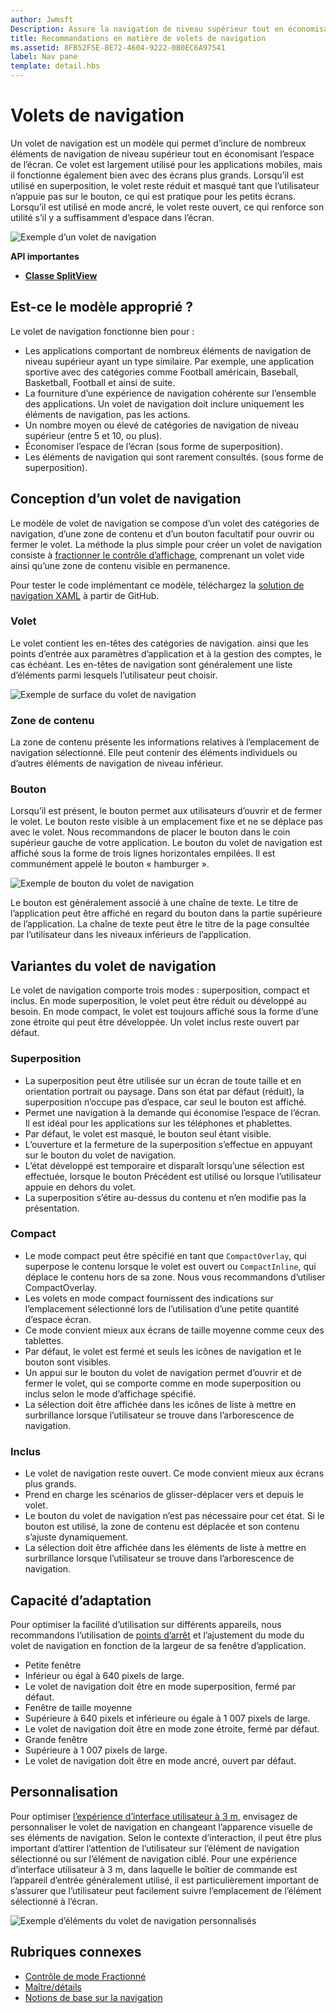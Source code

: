 ```yaml
---
author: Jwmsft
Description: Assure la navigation de niveau supérieur tout en économisant l’espace de l’écran.
title: Recommandations en matière de volets de navigation
ms.assetid: 8FB52F5E-8E72-4604-9222-0B0EC6A97541
label: Nav pane
template: detail.hbs
---
```


Volets de navigation
=============================================================================================
Un volet de navigation est un modèle qui permet d’inclure de nombreux éléments de navigation de niveau supérieur tout en économisant l’espace de l’écran. Ce volet est largement utilisé pour les applications mobiles, mais il fonctionne également bien avec des écrans plus grands. Lorsqu’il est utilisé en superposition, le volet reste réduit et masqué tant que l’utilisateur n’appuie pas sur le bouton, ce qui est pratique pour les petits écrans. Lorsqu’il est utilisé en mode ancré, le volet reste ouvert, ce qui renforce son utilité s’il y a suffisamment d’espace dans l’écran.

![Exemple d’un volet de navigation](images/navHero.png)

<span class="sidebar_heading" style="font-weight: bold;">API importantes</span>

-   [**Classe SplitView**](https://msdn.microsoft.com/library/windows/apps/dn864360)

## <span id="Is_this_the_right_pattern_"></span><span id="is_this_the_right_pattern_"></span><span id="IS_THIS_THE_RIGHT_PATTERN_"></span>Est-ce le modèle approprié ?

Le volet de navigation fonctionne bien pour :

-   Les applications comportant de nombreux éléments de navigation de niveau supérieur ayant un type similaire. Par exemple, une application sportive avec des catégories comme Football américain, Baseball, Basketball, Football et ainsi de suite.
-   La fourniture d’une expérience de navigation cohérente sur l’ensemble des applications. Un volet de navigation doit inclure uniquement les éléments de navigation, pas les actions.
-   Un nombre moyen ou élevé de catégories de navigation de niveau supérieur (entre 5 et 10, ou plus).
-   Économiser l’espace de l’écran (sous forme de superposition).
-   Les éléments de navigation qui sont rarement consultés. (sous forme de superposition).

## <span id="Building_a_nav_pane"></span><span id="building_a_nav_pane"></span><span id="BUILDING_A_NAV_PANE"></span>Conception d’un volet de navigation

Le modèle de volet de navigation se compose d’un volet des catégories de navigation, d’une zone de contenu et d’un bouton facultatif pour ouvrir ou fermer le volet. La méthode la plus simple pour créer un volet de navigation consiste à [fractionner le contrôle d’affichage](split-view.md), comprenant un volet vide ainsi qu’une zone de contenu visible en permanence.

Pour tester le code implémentant ce modèle, téléchargez la [solution de navigation XAML](https://github.com/Microsoft/Windows-universal-samples/tree/master/Samples/XamlNavigation) à partir de GitHub.



### <span id="Pane"></span><span id="pane"></span><span id="PANE"></span>Volet

Le volet contient les en-têtes des catégories de navigation. ainsi que les points d’entrée aux paramètres d’application et à la gestion des comptes, le cas échéant. Les en-têtes de navigation sont généralement une liste d’éléments parmi lesquels l’utilisateur peut choisir.

![Exemple de surface du volet de navigation](images/nav_pane_expanded.png)

### <span id="Content_area"></span><span id="content_area"></span><span id="CONTENT_AREA"></span>Zone de contenu

La zone de contenu présente les informations relatives à l’emplacement de navigation sélectionné. Elle peut contenir des éléments individuels ou d’autres éléments de navigation de niveau inférieur.

### <span id="Button"></span><span id="button"></span><span id="BUTTON"></span>Bouton

Lorsqu’il est présent, le bouton permet aux utilisateurs d’ouvrir et de fermer le volet. Le bouton reste visible à un emplacement fixe et ne se déplace pas avec le volet. Nous recommandons de placer le bouton dans le coin supérieur gauche de votre application. Le bouton du volet de navigation est affiché sous la forme de trois lignes horizontales empilées. Il est communément appelé le bouton « hamburger ».

![Exemple de bouton du volet de navigation](images/nav_button.png)

Le bouton est généralement associé à une chaîne de texte. Le titre de l’application peut être affiché en regard du bouton dans la partie supérieure de l’application. La chaîne de texte peut être le titre de la page consultée par l’utilisateur dans les niveaux inférieurs de l’application.

## <span id="Nav_pane_variations"></span><span id="nav_pane_variations"></span><span id="NAV_PANE_VARIATIONS"></span>Variantes du volet de navigation

Le volet de navigation comporte trois modes : superposition, compact et inclus. En mode superposition, le volet peut être réduit ou développé au besoin. En mode compact, le volet est toujours affiché sous la forme d’une zone étroite qui peut être développée. Un volet inclus reste ouvert par défaut.

### <span id="Overlay"></span><span id="overlay"></span><span id="OVERLAY"></span>Superposition

-   La superposition peut être utilisée sur un écran de toute taille et en orientation portrait ou paysage. Dans son état par défaut (réduit), la superposition n’occupe pas d’espace, car seul le bouton est affiché.
-   Permet une navigation à la demande qui économise l’espace de l’écran. Il est idéal pour les applications sur les téléphones et phablettes.
-   Par défaut, le volet est masqué, le bouton seul étant visible.
-   L’ouverture et la fermeture de la superposition s’effectue en appuyant sur le bouton du volet de navigation.
-   L’état développé est temporaire et disparaît lorsqu’une sélection est effectuée, lorsque le bouton Précédent est utilisé ou lorsque l’utilisateur appuie en dehors du volet.
-   La superposition s’étire au-dessus du contenu et n’en modifie pas la présentation.

### <span id="Compact"></span><span id="compact"></span><span id="COMPACT"></span>Compact

-   Le mode compact peut être spécifié en tant que `CompactOverlay`, qui superpose le contenu lorsque le volet est ouvert ou `CompactInline`, qui déplace le contenu hors de sa zone. Nous vous recommandons d’utiliser CompactOverlay.
-   Les volets en mode compact fournissent des indications sur l’emplacement sélectionné lors de l’utilisation d’une petite quantité d’espace écran.
-   Ce mode convient mieux aux écrans de taille moyenne comme ceux des tablettes.
-   Par défaut, le volet est fermé et seuls les icônes de navigation et le bouton sont visibles.
-   Un appui sur le bouton du volet de navigation permet d’ouvrir et de fermer le volet, qui se comporte comme en mode superposition ou inclus selon le mode d’affichage spécifié.
-   La sélection doit être affichée dans les icônes de liste à mettre en surbrillance lorsque l’utilisateur se trouve dans l’arborescence de navigation.

### <span id="Inline"></span><span id="inline"></span><span id="INLINE"></span>Inclus

-   Le volet de navigation reste ouvert. Ce mode convient mieux aux écrans plus grands.
-   Prend en charge les scénarios de glisser-déplacer vers et depuis le volet.
-   Le bouton du volet de navigation n’est pas nécessaire pour cet état. Si le bouton est utilisé, la zone de contenu est déplacée et son contenu s’ajuste dynamiquement.
-   La sélection doit être affichée dans les éléments de liste à mettre en surbrillance lorsque l’utilisateur se trouve dans l’arborescence de navigation.

## <span id="Adaptability"></span><span id="adaptability"></span><span id="ADAPTABILITY"></span>Capacité d’adaptation

Pour optimiser la facilité d’utilisation sur différents appareils, nous recommandons l’utilisation de [points d’arrêt](../layout/screen-sizes-and-breakpoints-for-responsive-design.md) et l’ajustement du mode du volet de navigation en fonction de la largeur de sa fenêtre d’application.
-   Petite fenêtre
   -   Inférieur ou égal à 640 pixels de large.
   -   Le volet de navigation doit être en mode superposition, fermé par défaut.
-   Fenêtre de taille moyenne
   -   Supérieure à 640 pixels et inférieure ou égale à 1 007 pixels de large.
   -   Le volet de navigation doit être en mode zone étroite, fermé par défaut.
-   Grande fenêtre
   -   Supérieure à 1 007 pixels de large.
   -   Le volet de navigation doit être en mode ancré, ouvert par défaut.

## <span id="Tailoring"></span><span id="tailoring"></span><span id="TAILORING"></span>Personnalisation

Pour optimiser [l’expérience d’interface utilisateur à 3 m](http://go.microsoft.com/fwlink/?LinkId=760736), envisagez de personnaliser le volet de navigation en changeant l’apparence visuelle de ses éléments de navigation. Selon le contexte d’interaction, il peut être plus important d’attirer l’attention de l’utilisateur sur l’élément de navigation sélectionné ou sur l’élément de navigation ciblé. Pour une expérience d’interface utilisateur à 3 m, dans laquelle le boîtier de commande est l’appareil d’entrée généralement utilisé, il est particulièrement important de s’assurer que l’utilisateur peut facilement suivre l’emplacement de l’élément sélectionné à l’écran.

![Exemple d’éléments du volet de navigation personnalisés](images/nav_item_states.png)

## <span id="related_topics"></span>Rubriques connexes

* [Contrôle de mode Fractionné](split-view.md)
* [Maître/détails](master-details.md)
* [Notions de base sur la navigation](https://msdn.microsoft.com/library/windows/apps/dn958438)
 

 


<!--HONumber=May16_HO2-->


